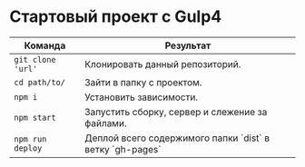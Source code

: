 # Стартовый проект с Gulp4

<table>
  <thead>
    <tr>
      <th>Команда</th>
      <th>Результат</th>
    </tr>
  </thead>
  <tbody>
    <tr>
      <td><code>git clone 'url'</code></td>
      <td>Клонировать данный репозиторий.</td>
    </tr>
    <tr>
      <td><code>cd path/to/</code></td>
      <td>Зайти в папку с проектом.</td>
    </tr>
    <tr>
      <td><code>npm i</code></td>
      <td>Установить зависимости.</td>
    </tr>
    <tr>
      <td><code>npm start</code></td>
      <td>Запустить сборку, сервер и слежение за файлами.</td>
    </tr>
    <tr>
      <td><code>npm run deploy</code></td>
      <td>Деплой всего содержимого папки `dist` в ветку `gh-pages`</td>
    </tr>
  </tbody>
</table>
